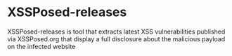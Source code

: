 XSSPosed-releases
===========

XSSPosed-releases is tool that extracts latest XSS vulnerabilities published via XSSPosed.org that display a full disclosure about the malicious payload on the infected website